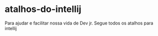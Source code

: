 # atalhos-do-intellij
Para ajudar e facilitar nossa vida de Dev jr. Segue todos os atalhos para intellij
